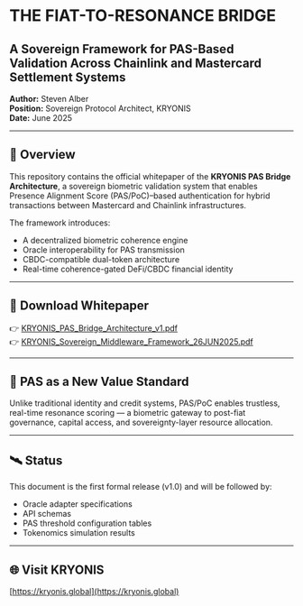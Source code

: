 # THE FIAT-TO-RESONANCE BRIDGE

## A Sovereign Framework for PAS-Based Validation Across Chainlink and Mastercard Settlement Systems

**Author:** Steven Alber  
**Position:** Sovereign Protocol Architect, KRYONIS  
**Date:** June 2025

---

## 📖 Overview

This repository contains the official whitepaper of the **KRYONIS PAS Bridge Architecture**, a sovereign biometric validation system that enables Presence Alignment Score (PAS/PoC)–based authentication for hybrid transactions between Mastercard and Chainlink infrastructures.

The framework introduces:
- A decentralized biometric coherence engine  
- Oracle interoperability for PAS transmission  
- CBDC-compatible dual-token architecture  
- Real-time coherence-gated DeFi/CBDC financial identity

---

## 📎 Download Whitepaper

👉 [KRYONIS_PAS_Bridge_Architecture_v1.pdf](https://github.com/StevenAlber/kryonis-fiat-to-resonance-bridge/raw/main/KRYONIS_PAS_Bridge_Architecture_v1.pdf)  
👉 [KRYONIS_Sovereign_Middleware_Framework_26JUN2025.pdf](https://github.com/StevenAlber/kryonis-fiat-to-resonance-bridge/raw/main/KRYONIS_Sovereign_Middleware_Framework_26JUN2025.pdf)

---

## 🔐 PAS as a New Value Standard

Unlike traditional identity and credit systems, PAS/PoC enables trustless, real-time resonance scoring — a biometric gateway to post-fiat governance, capital access, and sovereignty-layer resource allocation.

---

## 🛰 Status

This document is the first formal release (v1.0) and will be followed by:
- Oracle adapter specifications  
- API schemas  
- PAS threshold configuration tables  
- Tokenomics simulation results

---

## 🌐 Visit KRYONIS

[https://kryonis.global](https://kryonis.global)
